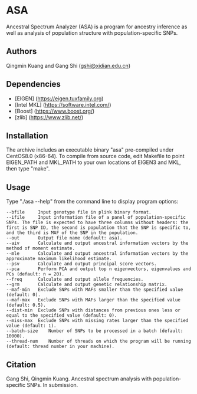 # ASA
Ancestral Spectrum Analyzer (ASA) is a program for ancestry inference as well as analysis of population structure with population-specific SNPs.

## Authors
Qingmin Kuang and Gang Shi (gshi@xidian.edu.cn)

## Dependencies
+ [EIGEN] (https://eigen.tuxfamily.org)
+ [Intel MKL] (https://software.intel.com/)
+ [Boost] (https://www.boost.org/)
+ [zlib] (https://www.zlib.net/)

## Installation
The archive includes an executable binary "asa" pre-compiled under CentOS8.0 (x86-64). To compile from source code, edit Makefile to point EIGEN_PATH and MKL_PATH to your own locations of EIGEN3 and MKL, then type "make".

## Usage
Type "./asa --help" from the command line to display program options:

    --bfile		Input genotype file in plink binary format.
    --ifile		Input information file of a panel of population-specific SNPs. The file is expected to have three columns without headers: the first is SNP ID, the second is population that the SNP is specific to, and the third is MAF of the SNP in the population.
    --out		Output file name (default: asa).
    --aiv		Calculate and output ancestral information vectors by the method of moment estimate.
    --mle		Calculate and output ancestral information vectors by the approximate maximum likelihood estimate.
    --psv		Calculate and output principal score vectors.
    --pca		Perform PCA and output top n eigenvectors, eigenvalues and PCs (default: n = 20).
    --freq		Calculate and output allele frequencies.
    --grm		Calculate and output genetic relationship matrix.
    --maf-min	Exclude SNPs with MAFs smaller than the specified value (default: 0).
    --maf-max	Exclude SNPs with MAFs larger than the specified value (default: 0.5).
    --dist-min	Exclude SNPs with distances from previous ones less or equal to the specified value (default: 0).
    --miss-max	Exclude SNPs with missing rates larger than the specified value (default: 1).
    --batch-size	Number of SNPs to be processed in a batch (default: 10000).
    --thread-num	Number of threads on which the program will be running (default: thread number in your machine).

## Citation
Gang Shi, Qingmin Kuang. Ancestral spectrum analysis with population-specific SNPs. In submission.
